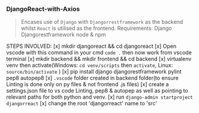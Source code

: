 ### DjangoReact-with-Axios
> Encases use of `Django` with `Djangorrestframework`  as the backend whilst `React` is utilised as the frontend.
Requirements:
Django
Djangorestframework
node & npm

STEPS INVOLVED: 
[x] mkdir djangoreact && cd djangoreact
[x] Open vscode with this command in your cmd `code .` then now work from vscode terminal
[x] mkdir backend && mkdir frontend && cd backend
[x] virtualenv venv then activate(Windows: `cd venv/scripts` then `activate`, Linux: `source/bin/activate` )
[x] pip install django djangorestframework pylint pep8 autopep8 
[x] `.vscode` folder created in backend folder(to ensure Linting is done only on py files & not frontend .js files)
[x] create a settings.json file to vs code Linting, pep8 & autopep as well as pointing to relevant paths for both python and venv.
[x] run `django-admin startproject djangorreact`
[x] change the root 'djangorreact' name to 'src'
